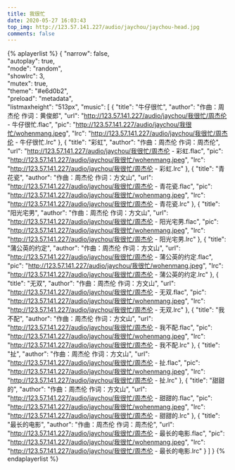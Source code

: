 ```yaml
---
title: 我很忙
date: 2020-05-27 16:03:43
top_img: http://123.57.141.227/audio/jaychou/jaychou-head.jpg
comments: false
---
```


{% aplayerlist %}
{
    "narrow": false,                          
    "autoplay": true,                         
    "mode": "random",                         
    "showlrc": 3,                             
    "mutex": true,                            
    "theme": "#e6d0b2",	                      
    "preload": "metadata",                    
    "listmaxheight": "513px", 
    "music": [
       {
            "title": "牛仔很忙",
            "author": "作曲：周杰伦 作词：黄俊郎",
            "url": "http://123.57.141.227/audio/jaychou/我很忙/周杰伦 - 牛仔很忙.flac",
            "pic": "http://123.57.141.227/audio/jaychou/我很忙/wohenmang.jpeg",
            "lrc": "http://123.57.141.227/audio/jaychou/我很忙/周杰伦 - 牛仔很忙.lrc"
        },
        {
            "title": "彩虹",
            "author": "作曲：周杰伦 作词：周杰伦",
            "url": "http://123.57.141.227/audio/jaychou/我很忙/周杰伦 - 彩虹.flac",
            "pic": "http://123.57.141.227/audio/jaychou/我很忙/wohenmang.jpeg",
            "lrc": "http://123.57.141.227/audio/jaychou/我很忙/周杰伦 - 彩虹.lrc"
        },
        {
            "title": "青花瓷",
            "author": "作曲：周杰伦 作词：方文山",
            "url": "http://123.57.141.227/audio/jaychou/我很忙/周杰伦 - 青花瓷.flac",
            "pic": "http://123.57.141.227/audio/jaychou/我很忙/wohenmang.jpeg",
            "lrc": "http://123.57.141.227/audio/jaychou/我很忙/周杰伦 - 青花瓷.lrc"
        },
        {
            "title": "阳光宅男",
            "author": "作曲：周杰伦 作词：方文山",
            "url": "http://123.57.141.227/audio/jaychou/我很忙/周杰伦 - 阳光宅男.flac",
            "pic": "http://123.57.141.227/audio/jaychou/我很忙/wohenmang.jpeg",
            "lrc": "http://123.57.141.227/audio/jaychou/我很忙/周杰伦 - 阳光宅男.lrc"
        },
        {
            "title": "蒲公英的约定",
            "author": "作曲：周杰伦 作词：方文山",
            "url": "http://123.57.141.227/audio/jaychou/我很忙/周杰伦 - 蒲公英的约定.flac",
            "pic": "http://123.57.141.227/audio/jaychou/我很忙/wohenmang.jpeg",
            "lrc": "http://123.57.141.227/audio/jaychou/我很忙/周杰伦 - 蒲公英的约定.lrc"
        },
        {
            "title": "无双",
            "author": "作曲：周杰伦 作词：方文山",
            "url": "http://123.57.141.227/audio/jaychou/我很忙/周杰伦 - 无双.flac",
            "pic": "http://123.57.141.227/audio/jaychou/我很忙/wohenmang.jpeg",
            "lrc": "http://123.57.141.227/audio/jaychou/我很忙/周杰伦 - 无双.lrc"
        },
        {
            "title": "我不配",
            "author": "作曲：周杰伦 作词：方文山",
            "url": "http://123.57.141.227/audio/jaychou/我很忙/周杰伦 - 我不配.flac",
            "pic": "http://123.57.141.227/audio/jaychou/我很忙/wohenmang.jpeg",
            "lrc": "http://123.57.141.227/audio/jaychou/我很忙/周杰伦 - 我不配.lrc"
        },
        {
            "title": "扯",
            "author": "作曲：周杰伦 作词：方文山",
            "url": "http://123.57.141.227/audio/jaychou/我很忙/周杰伦 - 扯.flac",
            "pic": "http://123.57.141.227/audio/jaychou/我很忙/wohenmang.jpeg",
            "lrc": "http://123.57.141.227/audio/jaychou/我很忙/周杰伦 - 扯.lrc"
        },
        {
            "title": "甜甜的",
            "author": "作曲：周杰伦 作词：方文山",
            "url": "http://123.57.141.227/audio/jaychou/我很忙/周杰伦 - 甜甜的.flac",
            "pic": "http://123.57.141.227/audio/jaychou/我很忙/wohenmang.jpeg",
            "lrc": "http://123.57.141.227/audio/jaychou/我很忙/周杰伦 - 甜甜的.lrc"
        },
        {
            "title": "最长的电影",
            "author": "作曲：周杰伦 作词：周杰伦",
            "url": "http://123.57.141.227/audio/jaychou/我很忙/周杰伦 - 最长的电影.flac",
            "pic": "http://123.57.141.227/audio/jaychou/我很忙/wohenmang.jpeg",
            "lrc": "http://123.57.141.227/audio/jaychou/我很忙/周杰伦 - 最长的电影.lrc"
        }
    ]
}
{% endaplayerlist %}